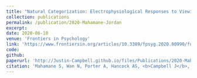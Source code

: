 ```yaml
---
title: "Natural Categorization: Electrophysiological Responses to Viewing Natural Versus Built Environments"
collection: publications
permalink: /publication/2020-Mahamane-Jordan
excerpt:
date: 2020-06-10
venue: 'Frontiers in Psychology'
link: 'https://www.frontiersin.org/articles/10.3389/fpsyg.2020.00990/full'
code:
github:
paperurl: 'http://Justin-Campbell.github.io/files/Publications/2020-Mahamane-Jordan.pdf'
citation: 'Mahamane S, Wan N, Porter A, Hancock AS, <b>Campbell J</b>, Lyon TE, Jordan KE. <i>Front Psychol.</i> 2020;11:990.'
---
```

